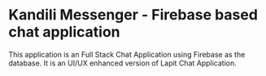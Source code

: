 # Kandili Messenger - Firebase based chat application 

This application is an Full Stack Chat Application using Firebase as the database.
It is an UI/UX enhanced version of Lapit Chat Application.
